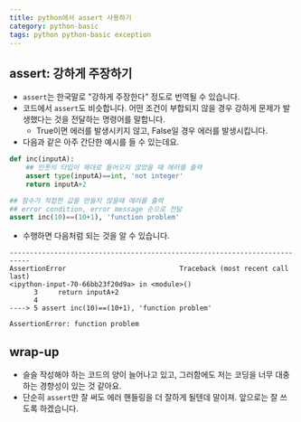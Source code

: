 ```yaml
---
title: python에서 assert 사용하기 
category: python-basic
tags: python python-basic exception
---
```


## assert: 강하게 주장하기 

- `assert`는 한국말로 "강하게 주장한다" 정도로 번역될 수 있습니다. 
- 코드에서 `assert`도 비슷합니다. 어떤 조건이 부합되지 않을 경우 강하게 문제가 발생했다는 것을 전달하는 명령어를 말합니다. 
    - True이면 에러를 발생시키지 않고, False일 경우 에러를 발생시킵니다. 
- 다음과 같은 아주 간단한 예시를 들 수 있는데요. 

```python
def inc(inputA):
    ## 인풋의 타입이 제대로 들어오지 않았을 때 에러를 출력
    assert type(inputA)==int, 'not integer'
    return inputA+2 

## 함수가 적합한 값을 만들지 않을때 에러를 출력 
## error condition, error message 순으로 전달
assert inc(10)==(10+1), 'function problem'
```

- 수행하면 다음처럼 되는 것을 알 수 있습니다. 

```
---------------------------------------------------------------------------
AssertionError                            Traceback (most recent call last)
<ipython-input-70-66bb23f20d9a> in <module>()
      3     return inputA+2
      4 
----> 5 assert inc(10)==(10+1), 'function problem'

AssertionError: function problem
```

## wrap-up

- 슬슬 작성해야 하는 코드의 양이 늘어나고 있고, 그러함에도 저는 코딩을 너무 대충 하는 경향성이 있는 것 같아요. 
- 단순히 `assert`만 잘 써도 에러 핸들링을 더 잘하게 될텐데 말이져. 앞으로는 잘 쓰도록 하겠습니다. 